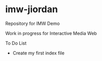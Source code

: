 # imw-jiordan
Repository for IMW Demo

Work in progress for Interactive Media Web

To Do List
* Create my first index file

